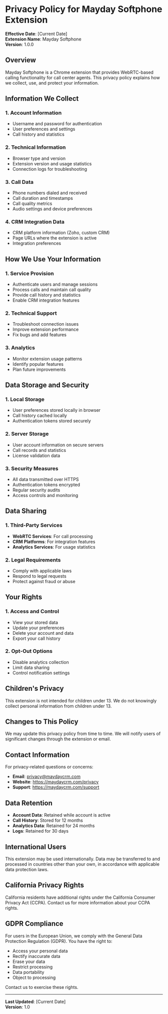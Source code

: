 # Privacy Policy for Mayday Softphone Extension

**Effective Date**: [Current Date]  
**Extension Name**: Mayday Softphone  
**Version**: 1.0.0

## Overview

Mayday Softphone is a Chrome extension that provides WebRTC-based calling functionality for call center agents. This privacy policy explains how we collect, use, and protect your information.

## Information We Collect

### 1. Account Information

- Username and password for authentication
- User preferences and settings
- Call history and statistics

### 2. Technical Information

- Browser type and version
- Extension version and usage statistics
- Connection logs for troubleshooting

### 3. Call Data

- Phone numbers dialed and received
- Call duration and timestamps
- Call quality metrics
- Audio settings and device preferences

### 4. CRM Integration Data

- CRM platform information (Zoho, custom CRM)
- Page URLs where the extension is active
- Integration preferences

## How We Use Your Information

### 1. Service Provision

- Authenticate users and manage sessions
- Process calls and maintain call quality
- Provide call history and statistics
- Enable CRM integration features

### 2. Technical Support

- Troubleshoot connection issues
- Improve extension performance
- Fix bugs and add features

### 3. Analytics

- Monitor extension usage patterns
- Identify popular features
- Plan future improvements

## Data Storage and Security

### 1. Local Storage

- User preferences stored locally in browser
- Call history cached locally
- Authentication tokens stored securely

### 2. Server Storage

- User account information on secure servers
- Call records and statistics
- License validation data

### 3. Security Measures

- All data transmitted over HTTPS
- Authentication tokens encrypted
- Regular security audits
- Access controls and monitoring

## Data Sharing

### 1. Third-Party Services

- **WebRTC Services**: For call processing
- **CRM Platforms**: For integration features
- **Analytics Services**: For usage statistics

### 2. Legal Requirements

- Comply with applicable laws
- Respond to legal requests
- Protect against fraud or abuse

## Your Rights

### 1. Access and Control

- View your stored data
- Update your preferences
- Delete your account and data
- Export your call history

### 2. Opt-Out Options

- Disable analytics collection
- Limit data sharing
- Control notification settings

## Children's Privacy

This extension is not intended for children under 13. We do not knowingly collect personal information from children under 13.

## Changes to This Policy

We may update this privacy policy from time to time. We will notify users of significant changes through the extension or email.

## Contact Information

For privacy-related questions or concerns:

- **Email**: privacy@maydaycrm.com
- **Website**: https://maydaycrm.com/privacy
- **Support**: https://maydaycrm.com/support

## Data Retention

- **Account Data**: Retained while account is active
- **Call History**: Stored for 12 months
- **Analytics Data**: Retained for 24 months
- **Logs**: Retained for 30 days

## International Users

This extension may be used internationally. Data may be transferred to and processed in countries other than your own, in accordance with applicable data protection laws.

## California Privacy Rights

California residents have additional rights under the California Consumer Privacy Act (CCPA). Contact us for more information about your CCPA rights.

## GDPR Compliance

For users in the European Union, we comply with the General Data Protection Regulation (GDPR). You have the right to:

- Access your personal data
- Rectify inaccurate data
- Erase your data
- Restrict processing
- Data portability
- Object to processing

Contact us to exercise these rights.

---

**Last Updated**: [Current Date]  
**Version**: 1.0
